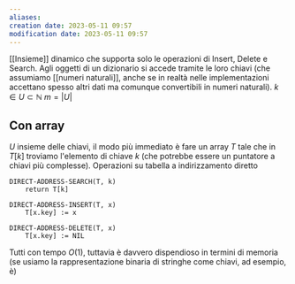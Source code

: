 ```yaml
---
aliases: 
creation date: 2023-05-11 09:57
modification date: 2023-05-11 09:57
---
```


[[Insieme]] dinamico che supporta solo le operazioni di Insert, Delete e Search. Agli oggetti di un dizionario si accede tramite le loro chiavi (che assumiamo [[numeri naturali]], anche se in realtà nelle implementazioni accettano spesso altri dati ma comunque convertibili in numeri naturali).
$k \in U \subset \mathbb{N}$
$m = |U|$

## Con array
$U$ insieme delle chiavi, il modo più immediato è fare un array $T$ tale  che in $T[k]$ troviamo l'elemento di chiave $k$ (che potrebbe essere un puntatore a chiavi più complesse).
Operazioni su tabella a indirizzamento diretto

```
DIRECT-ADDRESS-SEARCH(T, k)
	return T[k]
```

```
DIRECT-ADDRESS-INSERT(T, x)
	T[x.key] := x
```

```
DIRECT-ADDRESS-DELETE(T, x)
	T[x.key] := NIL
```
Tutti con tempo $O(1)$, tuttavia è davvero dispendioso in termini di memoria (se usiamo la rappresentazione binaria di stringhe come chiavi, ad esempio, è)

##